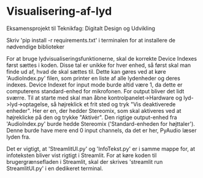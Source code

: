 # Visualisering-af-lyd
Eksamensprojekt til Teknikfag: Digitalt Design og Udvikling

Skriv 'pip install -r requirements.txt' i terminalen for at installere de nødvendige biblioteker

For at bruge lydvisualiseringsfunktionerne, skal de korrekte Device Indexes først sættes i koden. Disse tal er unikke for hver enhed, så først skal man finde ud af, hvad de skal sættes til. Dette kan gøres ved at køre 'AudioIndex.py' filen, som printer en liste af alle lydenheder og deres indexes.
Device Indexet for input mode burde altid være 1, da dette er computerens standard-enhed for mikrofonen.
For output bliver det lidt sværre. Til at starte med skal man åbne kontrolpanelet->Hardware og lyd->lyd->optagelse, så højreklick et frit sted og tryk "Vis deaktiverede enheder". Her er en, der hedder Stereomix, som skal aktiveres ved at højreklicke på den og trykke "Aktivér".
Den rigtige output-enhed fra 'AudioIndex.py' burde hedde Stereomix ('Standard-enheden for højttaler'). Denne burde have mere end 0 input channels, da det er her, PyAudio læser lyden fra.

Det er vigtigt, at 'StreamlitUI.py' og 'InfoTekst.py' er i samme mappe for, at infoteksten bliver vist rigtigt i Streamlit.
For at køre koden til brugergrænsefladen i Streamlit, skal der skrives 'streamlit run StreamlitUI.py' i en dedikeret terminal.
